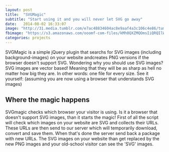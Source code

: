 ```yaml
---
layout: post
title:  "SVGMagic"
subtitle: "Start using it and you will never let SVG go away"
date:   2014-08-02 16:33:07
image: "http://31.media.tumblr.com/e7ac48834604ac8e9aaf4a3c106c4e86/tumblr_n9hxd1c4Y81st5lhmo1_1280.jpg"
fbimage: "https://s3.amazonaws.com/ooomf-com-files/kMh0QXZMQOmsIiQRQIlW_14701556285_aacce9be47_o.jpg"
categories: projects
---
```


SVGMagic is a simple jQuery plugin that searchs for SVG images (including background-images) on your website andcreates PNG versions if the browser doesn't support SVG.
Wondering why you should use SVG images? SVG images are vector based! Meaning that they will be as sharp as hell no matter how big they are. In other words: one file for every size. See it yourself: (assuming you are now using a browser that understands SVG images)

## Where the magic happens
SVGmagic checks which browser your visitor is using. Is it a browser that doesn't support SVG images, than it starts the magic! First of all the script will check which images on your website are SVG and collects their URLs. These URLs are then send to our server which will temporarily download, convert and save them. When that's done the server send back a package with new URLs. The SVG images on your website than get replaced by the new PNG images and your old-school visitor can see the 'SVG' images.

[SVGMagic]: https://github.com/dirkgroenen/svgmagic
